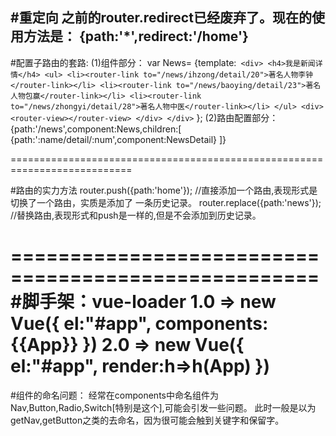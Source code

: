 #重定向
之前的router.redirect已经废弃了。现在的使用方法是：
{path:'*',redirect:'/home'}
---------------------------------------------------
#配置子路由的套路:
(1)组件部分：
var News= {template:`
	<div>
		<h4>我是新闻详情</h4>
		<ul>
			<li><router-link to="/news/ihzong/detail/20">著名人物李钟</router-link></li>
			<li><router-link to="/news/baoying/detail/23">著名人物包赢</router-link></li>
			<li><router-link to="/news/zhongyi/detail/28">著名人物中医</router-link></li>
		</ul>
		<div>
			<router-view></router-view>
		</div>
	</div>`
};
(2)路由配置部分：
{path:'/news',component:News,children:[
    {path:':name/detail/:num',component:NewsDetail}
]}

===========================================================================

#路由的实力方法
router.push({path:'home'});  //直接添加一个路由,表现形式是切换了一个路由，实质是添加了
一条历史记录。
router.replace({path:'news'});  //替换路由,表现形式和push是一样的,但是不会添加到历史记录。

====================================================
#脚手架：vue-loader
1.0 =>
new Vue({
    el:"#app",
    components:{{App}}
})
2.0 =>
new Vue({
    el:"#app",
    render:h=>h(App)
})
===================================================================
#组件的命名问题：
经常在components中命名组件为Nav,Button,Radio,Switch[特别是这个],可能会引发一些问题。
此时一般是以为getNav,getButton之类的去命名，因为很可能会触到关键字和保留字。






